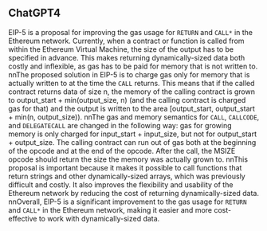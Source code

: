 ## ChatGPT4

EIP-5 is a proposal for improving the gas usage for `RETURN` and `CALL*` in the Ethereum network. Currently, when a contract or function is called from within the Ethereum Virtual Machine, the size of the output has to be specified in advance. This makes returning dynamically-sized data both costly and inflexible, as gas has to be paid for memory that is not written to. nnThe proposed solution in EIP-5 is to charge gas only for memory that is actually written to at the time the `CALL` returns. This means that if the called contract returns data of size n, the memory of the calling contract is grown to output_start + min(output_size, n) (and the calling contract is charged gas for that) and the output is written to the area [output_start, output_start + min(n, output_size)). nnThe gas and memory semantics for `CALL`, `CALLCODE`, and `DELEGATECALL` are changed in the following way: gas for growing memory is only charged for input_start + input_size, but not for output_start + output_size. The calling contract can run out of gas both at the beginning of the opcode and at the end of the opcode. After the call, the MSIZE opcode should return the size the memory was actually grown to. nnThis proposal is important because it makes it possible to call functions that return strings and other dynamically-sized arrays, which was previously difficult and costly. It also improves the flexibility and usability of the Ethereum network by reducing the cost of returning dynamically-sized data. nnOverall, EIP-5 is a significant improvement to the gas usage for `RETURN` and `CALL*` in the Ethereum network, making it easier and more cost-effective to work with dynamically-sized data.

